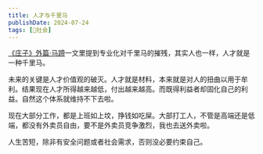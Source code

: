 ```yaml
---
title: 人才与千里马
publishDate: 2024-07-24
tags: [👫社会]
---
```


[《庄子》外篇·马蹄]一文里提到专业化对千里马的摧残，其实人也一样，人才就是一种千里马。

未来的关键是人才价值观的破灭。人才就是材料，本来就是对人的扭曲以用于牟利。结果现在人才所得越来越低，付出越来越高。而既得利益者却固化自己的利益。自然这个体系就维持不下去啦。

现在大部分工作，都是上班如上坟，挣钱如吃屎。大部打工人，不管是高端还是低端，都没有外卖员自由，要不是外卖员竞争激烈，我也去送外卖啦。

人生苦短，除非有安全问题或者社会需求，否则没必要约束自己。

[《庄子》外篇·马蹄]: https://www.gushiji.org/guwen/3262
